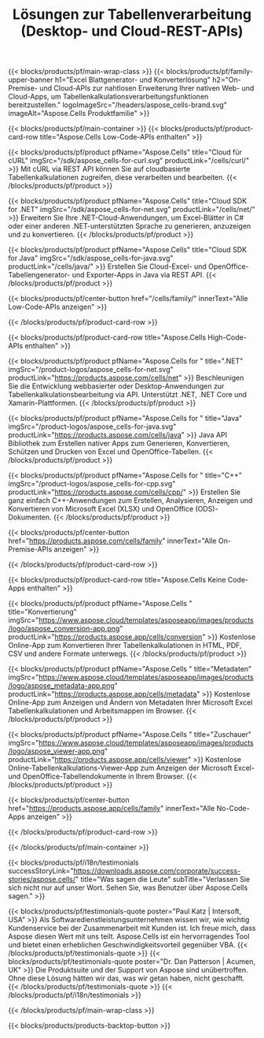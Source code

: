 ﻿---
title:  Lösungen zur Tabellenverarbeitung (Desktop- und Cloud-REST-APIs)
description:  On-Premise- und Cloud-APIs zur nahtlosen Erweiterung Ihrer nativen Web- und Cloud-Apps, um Tabellenkalkulationsverarbeitungsfunktionen bereitzustellen
weight: 30
url: /de/
---
{{< blocks/products/pf/main-wrap-class >}}
{{< blocks/products/pf/family-upper-banner h1="Excel Blattgenerator- und Konverterlösung" h2="On-Premise- und Cloud-APIs zur nahtlosen Erweiterung Ihrer nativen Web- und Cloud-Apps, um Tabellenkalkulationsverarbeitungsfunktionen bereitzustellen." logoImageSrc="/headers/aspose_cells-brand.svg" imageAlt="Aspose.Cells Produktfamilie" >}}

{{< blocks/products/pf/main-container >}}
{{< blocks/products/pf/product-card-row title="Aspose.Cells Low-Code-APIs enthalten" >}}

{{< blocks/products/pf/product pfName="Aspose.Cells" title="Cloud für cURL" imgSrc="/sdk/aspose_cells-for-curl.svg" productLink="/cells/curl/" >}}
Mit cURL via REST API können Sie auf cloudbasierte Tabellenkalkulationen zugreifen, diese verarbeiten und bearbeiten.
{{< /blocks/products/pf/product >}}

{{< blocks/products/pf/product pfName="Aspose.Cells" title="Cloud SDK for .NET" imgSrc="/sdk/aspose_cells-for-net.svg" productLink="/cells/net/" >}}
Erweitern Sie Ihre .NET-Cloud-Anwendungen, um Excel-Blätter in C# oder einer anderen .NET-unterstützten Sprache zu generieren, anzuzeigen und zu konvertieren.
{{< /blocks/products/pf/product >}}

{{< blocks/products/pf/product pfName="Aspose.Cells" title="Cloud SDK for Java" imgSrc="/sdk/aspose_cells-for-java.svg" productLink="/cells/java/" >}}
Erstellen Sie Cloud-Excel- und OpenOffice-Tabellengenerator- und Exporter-Apps in Java via REST API.
{{< /blocks/products/pf/product >}}

{{< blocks/products/pf/center-button href="/cells/family/" innerText="Alle Low-Code-APIs anzeigen" >}}

{{< /blocks/products/pf/product-card-row >}}

{{< blocks/products/pf/product-card-row title="Aspose.Cells High-Code-APIs enthalten" >}}

{{< blocks/products/pf/product pfName="Aspose.Cells for " title=".NET" imgSrc="/product-logos/aspose_cells-for-net.svg" productLink="https://products.aspose.com/cells/net" >}}
Beschleunigen Sie die Entwicklung webbasierter oder Desktop-Anwendungen zur Tabellenkalkulationsbearbeitung via API. Unterstützt .NET, .NET Core und Xamarin-Plattformen.
{{< /blocks/products/pf/product >}}

{{< blocks/products/pf/product pfName="Aspose.Cells for " title="Java" imgSrc="/product-logos/aspose_cells-for-java.svg" productLink="https://products.aspose.com/cells/java" >}}
Java API Bibliothek zum Erstellen nativer Apps zum Generieren, Konvertieren, Schützen und Drucken von Excel und OpenOffice-Tabellen.
{{< /blocks/products/pf/product >}}

{{< blocks/products/pf/product pfName="Aspose.Cells for " title="C++" imgSrc="/product-logos/aspose_cells-for-cpp.svg" productLink="https://products.aspose.com/cells/cpp/" >}}
Erstellen Sie ganz einfach C++-Anwendungen zum Erstellen, Analysieren, Anzeigen und Konvertieren von Microsoft Excel (XLSX) und OpenOffice (ODS)-Dokumenten.
{{< /blocks/products/pf/product >}}

{{< blocks/products/pf/center-button href="https://products.aspose.com/cells/family" innerText="Alle On-Premise-APIs anzeigen" >}}

{{< /blocks/products/pf/product-card-row >}}

{{< blocks/products/pf/product-card-row title="Aspose.Cells Keine Code-Apps enthalten" >}}

{{< blocks/products/pf/product pfName="Aspose.Cells " title="Konvertierung" imgSrc="https://www.aspose.cloud/templates/asposeapp/images/products/logo/aspose_conversion-app.png" productLink="https://products.aspose.app/cells/conversion" >}}
Kostenlose Online-App zum Konvertieren Ihrer Tabellenkalkulationen in HTML, PDF, CSV und andere Formate unterwegs.
{{< /blocks/products/pf/product >}}

{{< blocks/products/pf/product pfName="Aspose.Cells " title="Metadaten" imgSrc="https://www.aspose.cloud/templates/asposeapp/images/products/logo/aspose_metadata-app.png" productLink="https://products.aspose.app/cells/metadata" >}}
Kostenlose Online-App zum Anzeigen und Ändern von Metadaten Ihrer Microsoft Excel Tabellenkalkulationen und Arbeitsmappen im Browser.
{{< /blocks/products/pf/product >}}

{{< blocks/products/pf/product pfName="Aspose.Cells " title="Zuschauer" imgSrc="https://www.aspose.cloud/templates/asposeapp/images/products/logo/aspose_viewer-app.png" productLink="https://products.aspose.app/cells/viewer" >}}
Kostenlose Online-Tabellenkalkulations-Viewer-App zum Anzeigen der Microsoft Excel- und OpenOffice-Tabellendokumente in Ihrem Browser.
{{< /blocks/products/pf/product >}}

{{< blocks/products/pf/center-button href="https://products.aspose.app/cells/family" innerText="Alle No-Code-Apps anzeigen" >}}

{{< /blocks/products/pf/product-card-row >}}

{{< /blocks/products/pf/main-container >}}

{{< blocks/products/pf/i18n/testimonials successStoryLink="https://downloads.aspose.com/corporate/success-stories/aspose.cells/" title="Was sagen die Leute" subTitle="Verlassen Sie sich nicht nur auf unser Wort. Sehen Sie, was Benutzer über Aspose.Cells sagen." >}}

{{< blocks/products/pf/testimonials-quote poster="Paul Katz | Intersoft, USA" >}}
Als Softwaredienstleistungsunternehmen wissen wir, wie wichtig Kundenservice bei der Zusammenarbeit mit Kunden ist. Ich freue mich, dass Aspose diesen Wert mit uns teilt. Aspose.Cells ist ein hervorragendes Tool und bietet einen erheblichen Geschwindigkeitsvorteil gegenüber VBA.
{{< /blocks/products/pf/testimonials-quote >}}
{{< blocks/products/pf/testimonials-quote poster="Dr. Dan Patterson | Acumen, UK" >}}
Die Produktsuite und der Support von Aspose sind unübertroffen. Ohne diese Lösung hätten wir das, was wir getan haben, nicht geschafft.
{{< /blocks/products/pf/testimonials-quote >}}
{{< /blocks/products/pf/i18n/testimonials >}}

{{< /blocks/products/pf/main-wrap-class >}}

{{< blocks/products/products-backtop-button >}}
